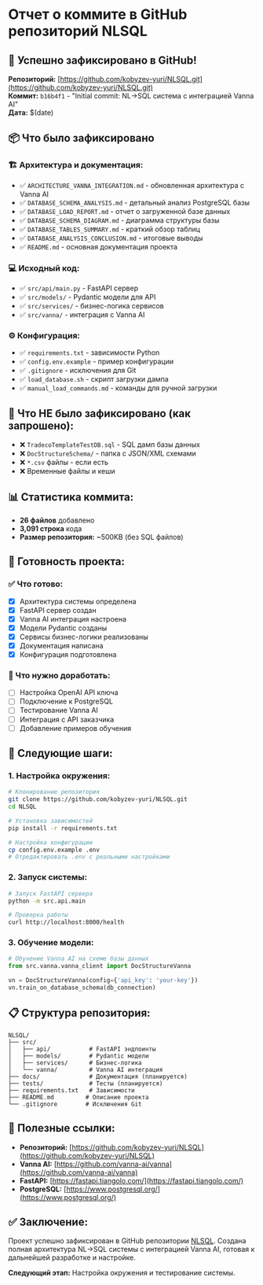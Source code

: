 # Отчет о коммите в GitHub репозиторий NLSQL

## 🎉 **Успешно зафиксировано в GitHub!**

**Репозиторий:** [https://github.com/kobyzev-yuri/NLSQL.git](https://github.com/kobyzev-yuri/NLSQL.git)  
**Коммит:** `b16b4f1` - "Initial commit: NL→SQL система с интеграцией Vanna AI"  
**Дата:** $(date)

## 📦 **Что было зафиксировано**

### **🏗️ Архитектура и документация:**
- ✅ `ARCHITECTURE_VANNA_INTEGRATION.md` - обновленная архитектура с Vanna AI
- ✅ `DATABASE_SCHEMA_ANALYSIS.md` - детальный анализ PostgreSQL базы
- ✅ `DATABASE_LOAD_REPORT.md` - отчет о загруженной базе данных
- ✅ `DATABASE_SCHEMA_DIAGRAM.md` - диаграмма структуры базы
- ✅ `DATABASE_TABLES_SUMMARY.md` - краткий обзор таблиц
- ✅ `DATABASE_ANALYSIS_CONCLUSION.md` - итоговые выводы
- ✅ `README.md` - основная документация проекта

### **💻 Исходный код:**
- ✅ `src/api/main.py` - FastAPI сервер
- ✅ `src/models/` - Pydantic модели для API
- ✅ `src/services/` - бизнес-логика сервисов
- ✅ `src/vanna/` - интеграция с Vanna AI

### **⚙️ Конфигурация:**
- ✅ `requirements.txt` - зависимости Python
- ✅ `config.env.example` - пример конфигурации
- ✅ `.gitignore` - исключения для Git
- ✅ `load_database.sh` - скрипт загрузки дампа
- ✅ `manual_load_commands.md` - команды для ручной загрузки

## 🚫 **Что НЕ было зафиксировано (как запрошено):**

- ❌ `TradecoTemplateTestDB.sql` - SQL дамп базы данных
- ❌ `DocStructureSchema/` - папка с JSON/XML схемами
- ❌ `*.csv` файлы - если есть
- ❌ Временные файлы и кеши

## 📊 **Статистика коммита:**

- **26 файлов** добавлено
- **3,091 строка** кода
- **Размер репозитория:** ~500KB (без SQL файлов)

## 🎯 **Готовность проекта:**

### **✅ Что готово:**
- [x] Архитектура системы определена
- [x] FastAPI сервер создан
- [x] Vanna AI интеграция настроена
- [x] Модели Pydantic созданы
- [x] Сервисы бизнес-логики реализованы
- [x] Документация написана
- [x] Конфигурация подготовлена

### **🔄 Что нужно доработать:**
- [ ] Настройка OpenAI API ключа
- [ ] Подключение к PostgreSQL
- [ ] Тестирование Vanna AI
- [ ] Интеграция с API заказчика
- [ ] Добавление примеров обучения

## 🚀 **Следующие шаги:**

### **1. Настройка окружения:**
```bash
# Клонирование репозитория
git clone https://github.com/kobyzev-yuri/NLSQL.git
cd NLSQL

# Установка зависимостей
pip install -r requirements.txt

# Настройка конфигурации
cp config.env.example .env
# Отредактировать .env с реальными настройками
```

### **2. Запуск системы:**
```bash
# Запуск FastAPI сервера
python -m src.api.main

# Проверка работы
curl http://localhost:8000/health
```

### **3. Обучение модели:**
```python
# Обучение Vanna AI на схеме базы данных
from src.vanna.vanna_client import DocStructureVanna

vn = DocStructureVanna(config={'api_key': 'your-key'})
vn.train_on_database_schema(db_connection)
```

## 📋 **Структура репозитория:**

```
NLSQL/
├── src/
│   ├── api/           # FastAPI эндпоинты
│   ├── models/        # Pydantic модели
│   ├── services/      # Бизнес-логика
│   └── vanna/         # Vanna AI интеграция
├── docs/              # Документация (планируется)
├── tests/             # Тесты (планируется)
├── requirements.txt   # Зависимости
├── README.md         # Описание проекта
└── .gitignore        # Исключения Git
```

## 🔗 **Полезные ссылки:**

- **Репозиторий:** [https://github.com/kobyzev-yuri/NLSQL](https://github.com/kobyzev-yuri/NLSQL)
- **Vanna AI:** [https://github.com/vanna-ai/vanna](https://github.com/vanna-ai/vanna)
- **FastAPI:** [https://fastapi.tiangolo.com/](https://fastapi.tiangolo.com/)
- **PostgreSQL:** [https://www.postgresql.org/](https://www.postgresql.org/)

## ✅ **Заключение:**

Проект успешно зафиксирован в GitHub репозитории [NLSQL](https://github.com/kobyzev-yuri/NLSQL.git). Создана полная архитектура NL→SQL системы с интеграцией Vanna AI, готовая к дальнейшей разработке и настройке.

**Следующий этап:** Настройка окружения и тестирование системы.
